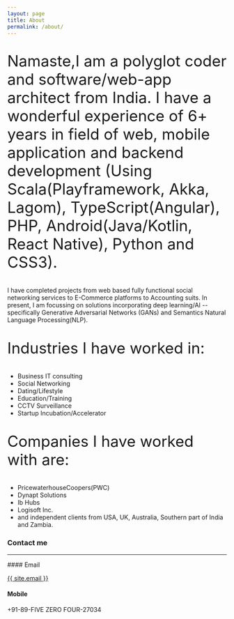 ```yaml
---
layout: page
title: About
permalink: /about/
---
```


<p style="font-size: 35px;">
Namaste,I am a polyglot coder and software/web-app architect from India. I have a wonderful experience of 6+ years in field of web, mobile application and backend development (Using Scala(Playframework, Akka, Lagom), TypeScript(Angular), PHP, Android(Java/Kotlin, React Native), Python and CSS3).

I have completed projects from web based fully functional social networking services to E-Commerce platforms to Accounting suits. In present, I am focussing on solutions incorporating deep learning/AI -- specifically Generative Adversarial Networks (GANs) and Semantics Natural Language Processing(NLP).
</p>

<p style="font-size: 35px;">
    Industries I have worked in:
  <ul>
    <li> Business IT consulting</li>
    <li> Social Networking</li>
    <li> Dating/Lifestyle</li>
    <li> Education/Training</li>
    <li> CCTV Surveillance</li>
    <li> Startup Incubation/Accelerator</li>
  </ul>
</p>


<p style="font-size: 35px;">
    Companies I have worked with are:
  <ul>
    <li> PricewaterhouseCoopers(PWC)</li>
    <li> Dynapt Solutions</li>
    <li> Ib Hubs</li>
    <li> Logisoft Inc.</li>
    <li> and independent clients from USA, UK, Australia, Southern part of India and Zambia.</li>
  </ul>
</p>

### Contact me
<hr />
#### Email

<a href="mailto:{{ site.email }}/">{{ site.email }}</a>

#### Mobile
+91-89-FIVE ZERO FOUR-27034
